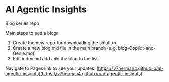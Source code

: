 # AI Agentic Insights 
Blog series repo

Main steps to add a blog:

1. Create the new repo for downloading the solution
2. Create a new blog.md file in the main branch (e.g. blog-Copilot-and-Genie.md)
3. Edit index.md add add the blog to the list.

   
Navigate to Pages link to see your updates:
[https://v7herman4.github.io/ai-agentic-insights](https://v7herman4.github.io/ai-agentic-insights)
